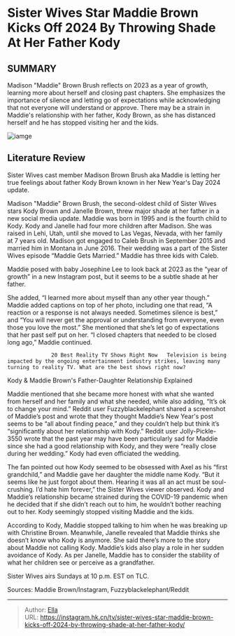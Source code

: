 # Sister Wives Star Maddie Brown Kicks Off 2024 By Throwing Shade At Her Father Kody


## SUMMARY 



  Madison &#34;Maddie&#34; Brown Brush reflects on 2023 as a year of growth, learning more about herself and closing past chapters.   She emphasizes the importance of silence and letting go of expectations while acknowledging that not everyone will understand or approve.   There may be a strain in Maddie&#39;s relationship with her father, Kody Brown, as she has distanced herself and he has stopped visiting her and the kids.  

![iamge](https://static1.srcdn.com/wordpress/wp-content/uploads/2024/01/sister-wives-star-maddie-brown-kicks-off-2024-by-throwing-shade-at-her-father-kody.jpg)

## Literature Review
Sister Wives cast member Madison Brown Brush aka Maddie is letting her true feelings about father Kody Brown known in her New Year&#39;s Day 2024 update.




Madison &#34;Maddie&#34; Brown Brush, the second-oldest child of Sister Wives stars Kody Brown and Janelle Brown, threw major shade at her father in a new social media update. Maddie was born in 1995 and is the fourth child to Kody. Kody and Janelle had four more children after Madison. She was raised in Lehi, Utah, until she moved to Las Vegas, Nevada, with her family at 7 years old. Madison got engaged to Caleb Brush in September 2015 and married him in Montana in June 2016. Their wedding was a part of the Sister Wives episode “Maddie Gets Married.” Maddie has three kids with Caleb.




Maddie posed with baby Josephine Lee to look back at 2023 as the “year of growth” in a new Instagram post, but it seems to be a subtle shade at her father.


 

She added, “I learned more about myself than any other year though.” Maddie added captions on top of her photo, including one that read, “A reaction or a response is not always needed. Sometimes silence is best,” and “You will never get the approval or understanding from everyone, even those you love the most.” She mentioned that she’s let go of expectations that her past self put on her. “I closed chapters that needed to be closed long ago,” Maddie continued.

                  20 Best Reality TV Shows Right Now   Television is being impacted by the ongoing entertainment industry strikes, leaving many turning to reality TV. What are the best shows right now?    





 Kody &amp; Maddie Brown&#39;s Father-Daughter Relationship Explained 
          

Maddie mentioned that she became more honest with what she wanted from herself and her family and what she needed, while also adding, “It’s ok to change your mind.” Reddit user Fuzzyblackelephant shared a screenshot of Maddie’s post and wrote that they thought Maddie’s New Year&#39;s post seems to be “all about finding peace,” and they couldn’t help but think it’s “significantly about her relationship with Kody.” Reddit user Jolly-Pickle-3550 wrote that the past year may have been particularly sad for Maddie since she had a good relationship with Kody, and they were “really close during her wedding.” Kody had even officiated the wedding.

The fan pointed out how Kody seemed to be obsessed with Axel as his “first grandchild,” and Maddie gave her daughter the middle name Kody. “But it seems like he just forgot about them. Hearing it was all an act must be soul-crushing. I’d hate him forever,” the Sister Wives viewer observed. Kody and Maddie’s relationship became strained during the COVID-19 pandemic when he decided that if she didn’t reach out to him, he wouldn’t bother reaching out to her. Kody seemingly stopped visiting Maddie and the kids.




According to Kody, Maddie stopped talking to him when he was breaking up with Christine Brown. Meanwhile, Janelle revealed that Maddie thinks she doesn’t know who Kody is anymore. She said there’s more to the story about Maddie not calling Kody. Maddie’s kids also play a role in her sudden avoidance of Kody. As per Janelle, Maddie has to consider the stability of what her children see or perceive as a grandfather.



Sister Wives airs Sundays at 10 p.m. EST on TLC.




Sources: Maddie Brown/Instagram, Fuzzyblackelephant/Reddit



---

> Author: [Ella](https://instagram.hk.cn/)  
> URL: https://instagram.hk.cn/tv/sister-wives-star-maddie-brown-kicks-off-2024-by-throwing-shade-at-her-father-kody/  


